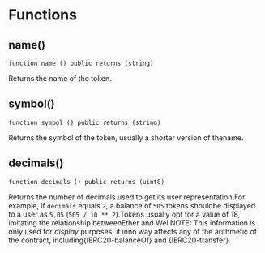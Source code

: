 # Functions

## name()
`function name () public returns (string)`

Returns the name of the token.

## symbol()
`function symbol () public returns (string)`

Returns the symbol of the token, usually a shorter version of thename.

## decimals()
`function decimals () public returns (uint8)`

Returns the number of decimals used to get its user representation.For example, if `decimals` equals `2`, a balance of `505` tokens shouldbe displayed to a user as `5,05` (`505 / 10 ** 2`).Tokens usually opt for a value of 18, imitating the relationship betweenEther and Wei.NOTE: This information is only used for _display_ purposes: it inno way affects any of the arithmetic of the contract, including{IERC20-balanceOf} and {IERC20-transfer}.

